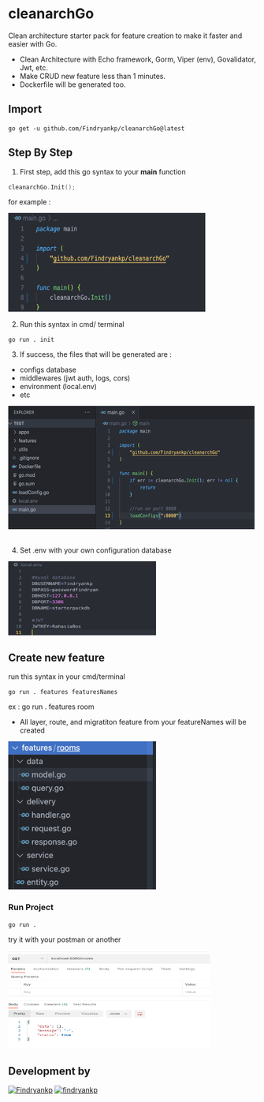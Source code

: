# cleanarchGo
Clean architecture starter pack for feature creation to make it faster and easier with Go.
* Clean Architecture with Echo framework, Gorm, Viper (env), Govalidator, Jwt, etc.
* Make CRUD new feature less than 1 minutes.
* Dockerfile will be generated too.

## Import
```shell
go get -u github.com/Findryankp/cleanarchGo@latest
```

## Step By Step
1. First step, add this go syntax to your **main** function
```go
cleanarchGo.Init();
```
for example :
<br/>
<div align="left">
  <a href="https://github.com/othneildrew/Best-README-Template">
    <img src="images/01.png" alt="Logo" height="200" width="400">
  </a>
</div>

2. Run this syntax in cmd/ terminal
```shell
go run . init
```

3. If success, the files that will be generated are :
* configs database
* middlewares (jwt auth, logs, cors)
* environment (local.env)
* etc
<div align="left">
  <a href="https://github.com/othneildrew/Best-README-Template">
    <img src="images/02.png" alt="Logo" height="250" width="500">
  </a>
</div>  
<br/>

4. Set .env with your own configuration database

<div align="left">
  <a href="https://github.com/othneildrew/Best-README-Template">
    <img src="images/04.png" alt="Logo" height="150" width="300">
  </a>
</div>

## Create new feature
run this syntax in your cmd/terminal
```shell
go run . features featuresNames
```
ex : go run . features room

* All layer, route, and migratiton feature from your featureNames will be created
<div align="left">
  <a href="https://github.com/othneildrew/Best-README-Template">
    <img src="images/03.png" alt="Logo" height="300" width="300">
  </a>
</div>

### Run Project
```shell
go run .
```

try it with your postman or another
<div align="left">
  <a href="https://github.com/othneildrew/Best-README-Template">
    <img src="images/05.png" alt="Logo" height="200" width="410">
  </a>
</div>

## Development by
[![Findryankp](https://img.shields.io/badge/Findryankp-grey?style=for-the-badge&logo=github&logoColor=white)](https://github.com/Findryankp)
[![findryankp](https://img.shields.io/badge/findryankp-blue?style=for-the-badge&logo=linkedin&logoColor=white)](https://www.linkedin.com/in/Findryankp/)
